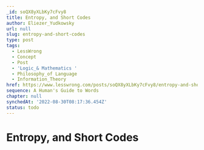 ```yaml
---
_id: soQX8yXLbKy7cFvy8
title: Entropy, and Short Codes
author: Eliezer_Yudkowsky
url: null
slug: entropy-and-short-codes
type: post
tags:
  - LessWrong
  - Concept
  - Post
  - 'Logic_& Mathematics '
  - Philosophy_of Language
  - Information_Theory
href: https://www.lesswrong.com/posts/soQX8yXLbKy7cFvy8/entropy-and-short-codes
sequence: A Human's Guide to Words
chapter: null
synchedAt: '2022-08-30T08:17:36.454Z'
status: todo
---
```


# Entropy, and Short Codes
